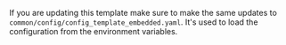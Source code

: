 If you are updating this template make sure to make the same updates to `common/config/config_template_embedded.yaml`. It's used to load the configuration from the environment variables. 
